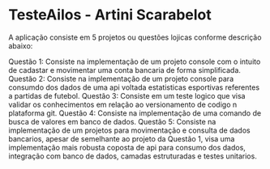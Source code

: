 # TesteAilos - Artini Scarabelot

A aplicação consiste em 5 projetos ou questões lojicas conforme descrição abaixo:

Questão 1: Consiste na implementação de um projeto console com o intuito de cadastar e movimentar uma conta bancaria de forma simplificada.
Questão 2: Consiste na implementação de um projeto console para consumdo dos dados de uma api voltada estatisticas esportivas referentes a partidas de futebol.
Questão 3: Consiste em um teste logico que visa validar os conhecimentos em relação ao versionamento de codigo n plataforma git.
Questão 4: Consiste na implementação de uma comando de busca de valores em banco de dados.
Questão 5: Consiste na implementação de um projetos para movimentação e consulta de dados bancarios, apesar de semelhante ao projeto da Questão 1, visa uma implementação mais robusta coposta de api para consumo dos dados, integração com banco de dados, camadas estruturadas e testes unitarios.
